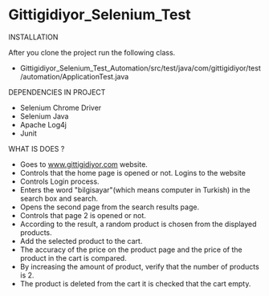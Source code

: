 # Gittigidiyor_Selenium_Test

INSTALLATION

After you clone the project run the following class.

- Gittigidiyor_Selenium_Test_Automation/src/test/java/com/gittigidiyor/test/automation/ApplicationTest.java

DEPENDENCIES IN PROJECT

- Selenium Chrome Driver
- Selenium Java
- Apache Log4j
- Junit

WHAT IS DOES ?

- Goes to www.gittigidiyor.com website.
- Controls that the home page is opened or not. Logins to the website
- Controls Login process.
- Enters the word "bilgisayar"(which means computer in Turkish) in the search box and search.
- Opens the second page from the search results page.
- Controls that page 2 is opened or not.
- According to the result, a random product is chosen from the displayed products.
- Add the selected product to the cart.
- The accuracy of the price on the product page and the price of the product in the cart is compared.
- By increasing the amount of product, verify that the number of products is 2.
- The product is deleted from the cart it is checked that the cart empty.
